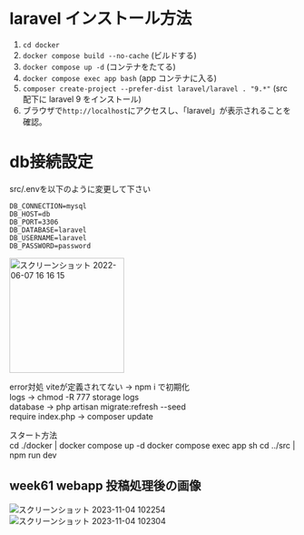 # laravel インストール方法

1. `cd docker`
2. `docker compose build --no-cache` (ビルドする)
3. `docker compose up -d` (コンテナをたてる)
4. `docker compose exec app bash` (app コンテナに入る)
5. `composer create-project --prefer-dist laravel/laravel . "9.*"` (src 配下に laravel 9 をインストール)
6. ブラウザで`http://localhost`にアクセスし、「laravel」が表示されることを確認。

# db接続設定
src/.envを以下のように変更して下さい
```
DB_CONNECTION=mysql
DB_HOST=db
DB_PORT=3306
DB_DATABASE=laravel
DB_USERNAME=laravel
DB_PASSWORD=password
```
<img width="202" alt="スクリーンショット 2022-06-07 16 16 15" src="https://user-images.githubusercontent.com/74942852/172319499-e9457712-e1c6-4f3b-aa64-53a748b39d1a.png">

error対処
viteが定義されてない -> npm i で初期化  
logs -> chmod -R 777 storage logs  
database -> php artisan migrate:refresh --seed  
require index.php -> composer update  

スタート方法  
cd ./docker | docker compose up -d
docker compose exec app sh 
cd ../src | npm run dev

## week61 webapp 投稿処理後の画像
![スクリーンショット 2023-11-04 102254](https://github.com/posse-ap/gen3.0-Yuma-Tsukakoshi/assets/107422037/3f5de6ee-d0e8-4ade-9b89-6fad93c58b27)
![スクリーンショット 2023-11-04 102304](https://github.com/posse-ap/gen3.0-Yuma-Tsukakoshi/assets/107422037/54cdabfc-a1ae-4f14-ba8a-c047d69c35eb)


